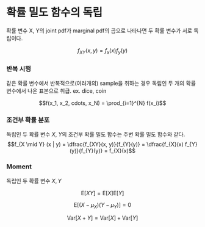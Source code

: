# 확률 밀도 함수의 독립

확률 변수 X, Y의 joint pdf가 marginal pdf의 곱으로 나타나면 두 확률 변수가 서로 독립이다.

$$f_{XY}(x,y)=f_x(x)f_y(y) $$

### 반복 시행

같은 확률 변수에서 반복적으로(여러개의) sample을 취하는 경우 독립인 두 개의 확률 변수에서 나온 표본으로 취급.
ex. dice, coin

$$f(x_1, x_2, cdots, x_N) = \prod_{i=1}^{N} f(x_i)$$

### 조건부 확률 분포

독립인 두 확률 변수 $X,\;Y$의 조건부 확률 밀도 함수는 주변 확률 밀도 함수와 같다.
$$f_{X \mid Y} (x | y) = \dfrac{f_{XY}(x, y)}{f_{Y}(y)} = \dfrac{f_{X}(x) f_{Y}(y)}{f_{Y}(y)} = f_{X}(x)$$

### Moment
독립인 두 확률 변수 $X, Y$

$$\text{E}[XY] = \text{E}[X]\text{E}[Y]$$

$$\text{E}[(X - \mu_X)(Y-\mu_Y)] = 0$$

$$\text{Var}[X+Y] = \text{Var}[X] + \text{Var}[Y]$$
